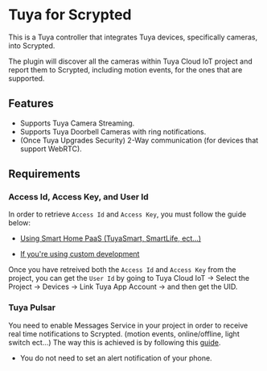 # Tuya for Scrypted

This is a Tuya controller that integrates Tuya devices, specifically cameras, into Scrypted.

The plugin will discover all the cameras within Tuya Cloud IoT project and report them to Scrypted, including motion events, for the ones that are supported.

## Features
- Supports Tuya Camera Streaming.
- Supports Tuya Doorbell Cameras with ring notifications.
- (Once Tuya Upgrades Security) 2-Way communication (for devices that support WebRTC).

## Requirements

### Access Id, Access Key, and User Id
In order to retrieve `Access Id` and `Access Key`, you must follow the guide below:
- [Using Smart Home PaaS (TuyaSmart, SmartLife, ect...)](https://developer.tuya.com/en/docs/iot/Platform_Configuration_smarthome?id=Kamcgamwoevrx&_source=6435717a3be1bc67fdd1f6699a1a59ac)

- [If you're using custom development](https://developer.tuya.com/en/docs/iot/Configuration_Guide_custom?id=Kamcfx6g5uyot&_source=bdc927ff355af92156074d47e00d6191)

Once you have retreived both the `Access Id` and `Access Key` from the project, you can get the `User Id` by going to Tuya Cloud IoT -> Select the Project -> Devices -> Link Tuya App Account -> and then get the UID.

### Tuya Pulsar
You need to enable Messages Service in your project in order to receive real time notifications to Scrypted. (motion events, online/offline, light switch ect...) The way this is achieved is by following this [guide](https://developer.tuya.com/en/docs/iot/subscribe-mq?id=Kavqcrvckbh9h). 

- You do not need to set an alert notification of your phone.
  
